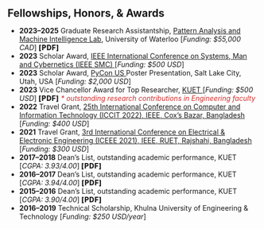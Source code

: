 <h1 id="teaching"></h1>

<h2 style="margin: 60px 0px 10px;">Fellowships, Honors, & Awards</h2>

 
<ul>
  <li><strong>2023–2025</strong> Graduate Research Assistantship, <a href="https://uwaterloo.ca/centre-pattern-analysis-machine-intelligence/">Pattern Analysis and Machine Intelligence Lab</a>, University of Waterloo [<em>Funding: $55,000 CAD</em>] <a href="https://drive.google.com/file/d/1yYSNx8P8UZjTpryENMWPW2L0YDGlT9xa/view?usp=sharing" target="_blank" style="font-size:14px; font-weight:800; text-decoration:none; letter-spacing:0.5px;"> [PDF]</a></li>
  <li><strong>2023</strong> Scholar Award, <a href="https://ieeesmc2024.org/home"> IEEE International Conference on Systems, Man and Cybernetics (IEEE SMC) </a> [<em>Funding: $500 USD</em>]</li>
  <li><strong>2023</strong> Scholar Award, <a href="https://us.pycon.org/2023/"> PyCon US </a> Poster Presentation, Salt Lake City, Utah, USA [<em>Funding: $2,000 USD</em>]</li>
<li>
  <strong>2023</strong> Vice Chancellor Award for Top Researcher, <a href="https://kuet.ac.bd/"> KUET </a>
  [<em>Funding: $500 USD</em>] <a href="https://drive.google.com/file/d/1qEPtdyRVhq5SGNE9EfsF6LVxd3m1Ecwd/view?usp=sharing" target="_blank" style="font-size:14px; font-weight:800; text-decoration:none; letter-spacing:0.5px;"> [PDF]</a>
  <span style="color: #d32f2f; font-style: italic;">* outstanding research contributions in Engineering faculty</span>
</li>
  <li><strong>2022</strong> Travel Grant, <a href="https://ieeexplore.ieee.org/xpl/conhome/10054512/proceeding"> 25th International Conference on Computer and Information Technology (ICCIT 2022), IEEE, Cox’s Bazar, Bangladesh </a> [<em>Funding: $400 USD</em>]</li>
  <li><strong>2021</strong> Travel Grant, <a href="https://www.eee.ruet.ac.bd/news-and-event/3rd-international-conference-on-electrical-electronic-engineering-22-24-december-2021"> 3rd International Conference on Electrical & Electronic Engineering (ICEEE 2021), IEEE, RUET, Rajshahi, Bangladesh</a> [<em>Funding: $300 USD</em>]</li>
<li>
  <strong>2017–2018</strong> Dean’s List, outstanding academic performance, KUET [<em>CGPA: 3.93/4.00</em>]<a href="https://drive.google.com/file/d/15_6v9ExvwhO4AwqcjuqagmCLBPzBRHdO/view?usp=drive_link" target="_blank" style="font-size:14px; font-weight:800; text-decoration:none; letter-spacing:0.5px;"> [PDF]</a>
</li>
<li>
  <strong>2016–2017</strong> Dean’s List, outstanding academic performance, KUET [<em>CGPA: 3.94/4.00</em>]<a href="https://drive.google.com/file/d/1DdSzBgZbluO2yu-bmWH6QTeYLl2tkePI/view?usp=drive_link" target="_blank" style="font-size:14px; font-weight:800; text-decoration:none; letter-spacing:0.5px;"> [PDF]</a>
</li>
<li>
  <strong>2015–2016</strong> Dean’s List, outstanding academic performance, KUET [<em>CGPA: 3.90/4.00</em>]<a href="https://drive.google.com/file/d/1hAPn2ZDcxXB-GnNQl8NaojEEAE4X_ONv/view?usp=drive_link" target="_blank" style="font-size:14px; font-weight:800; text-decoration:none; letter-spacing:0.5px;"> [PDF]</a>
</li>
  <li><strong>2016–2019</strong> Technical Scholarship, Khulna University of Engineering & Technology [<em>Funding: $250 USD/year</em>]</li>
</ul>





<!-- <ul id="newsmore" style="display:none;">
  <li><strong>[Apr. 2023]</strong> Our paper "IoT Zigbee Device Security" was accepted by the <a href="https://www.elsevier.com/r">Elsevier's Internet of Things Journal</a>.</li>
  <li><strong>[Mar. 2023]</strong> Accepted invitation to review manuscript for the <a href="https://ieee-iotj.org//">IEEE Internet of Things Journal</a>.</li>
  <li><strong>[Feb. 2023]</strong> Our manuscript accepted by the <a href="https://ieee-iotj.org//">IEEE Internet of Things Journal</a>.</li>
  <li><strong>[Dec. 2022]</strong> Our paper "Human-Centric Machine Learning" was accepted at by <a href="https://2023.hci.international/">HCI International 2023</a>.</li>
  <li><strong>[Oct. 2022]</strong> Accepted an invitation to serve as a reviwer for <a href="https://2023.hci.international/">HCI International 2023</a>.</li>
  <li><strong>[Oct. 2022]</strong> Our paper about "Ensemble-based IDS" was accepted by the <a href="https://honet-ict.org/archives/honet22/index.html">IEEE Honet 2022</a>.</li>
  <li><strong>[Jun. 2022]</strong> Our paper on  IoT profiling was accepted at the <a href="https://pstnet.ca/pst2022/">Privacy, Security, and Trust (PST2022) conference</a>.</li>
</ul> -->

<script>
function toggleVis(link) {
    var more = document.getElementById("newsmore");
    var showMoreBtn = document.getElementById("showmorebtn");
    if (more.style.display === "none" || more.style.display === "") {
        more.style.display = "block";
        link.innerText = "Show less";
    } else {
        more.style.display = "none";
        link.innerText = "Show more";
        window.location.hash = "#teaching"; // Scrolls back to top of news section
    }
}
</script>
